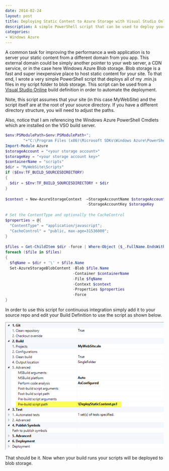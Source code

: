 ```yaml
---
date: 2014-02-24
layout: post
title: Deploying Static Content to Azure Storage with Visual Studio Online Build
description: A simple PowerShell script that can be used to deploy your site's static content to Azure Blob storage during your Visual Studio Online continuous deployment.
categories:
- Windows Azure
---
```


A common task for improving the performance a web application is to server your static content from a different domain from you app. This external domain could be simply another pointer to your web server, a CDN service, or in the case here Windows Azure Blob storage. Blob storage is a fast and super inexpensive place to host static content for your site. To that end, I wrote a very simple PowerShell script that deploys all of my .min.js files in my script folder to blob storage. This script can be used from a [Visual Studio Online](http://visualstudio.com) build definition in order to automate the deployment.

Note, this script assumes that your site (in this case MyWebSite) and the script itself are at the root of your source directory. If you have a different directory structure, you will need to adjust the paths.

Also, notice that I am referencing the Windows Azure PowerShell Cmdlets which are installed on the VSO build server.

```powershell
$env:PSModulePath=$env:PSModulePath+";
        "+"C:\Program Files (x86)\Microsoft SDKs\Windows Azure\PowerShell"
Import-Module Azure
$storageAccount = "<your storage account>"
$storageKey = "<your storage account key>"
$containerName = "scripts"
$dir = "MyWebSite\Scripts"
if ($Env:TF_BUILD_SOURCESDIRECTORY)
{
  $dir = $Env:TF_BUILD_SOURCESDIRECTORY + $dir
}

$context = New-AzureStorageContext  –StorageAccountName $storageAccount
                                    -StorageAccountKey $storageKey

# Set the ContentType and optionally the CacheControl
$properties = @{
  "ContentType" = "application/javascript";
  "CacheControl" = "public, max-age=31536000";
}

$files = Get-ChildItem $dir -force | Where-Object {$_.FullName.EndsWith(".min.js")}
foreach ($file in $files)
{
  $fqName = $dir + '\' + $file.Name
  Set-AzureStorageBlobContent -Blob $file.Name
                              -Container $containerName
                              -File $fqName
                              -Context $context
                              -Properties $properties
                              -Force
}
```

In order to use this script for continuous integration simply add it to your source repo and edit your Build Definition to use the script as shown below.

[![Build Definition](/images/2014/02/builddefinition.png)](/images/2014/02/builddefinition.png)

That should be it. Now when your build runs your scripts will be deployed to blob storage.
